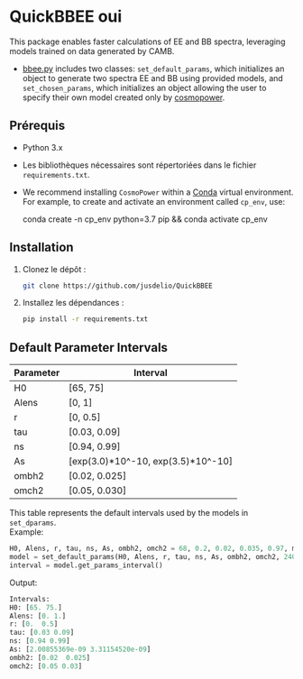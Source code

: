 # QuickBBEE oui
This package enables faster calculations of EE and BB spectra, leveraging models trained on data generated by CAMB.

- [bbee.py](bbee.py) includes two classes: `set_default_params`, which initializes an object to generate two spectra EE and BB using provided models, and `set_chosen_params`, which initializes an object allowing the user to specify their own model created only by [cosmopower](https://github.com/alessiospuriomancini/cosmopower/blob/main/cosmopower).


## Prérequis

- Python 3.x
- Les bibliothèques nécessaires sont répertoriées dans le fichier `requirements.txt`.
- We recommend installing ``CosmoPower`` within a [Conda](https://docs.conda.io/projects/conda/en/latest/index.html) virtual environment. 
For example, to create and activate an environment called ``cp_env``, use:

    conda create -n cp_env python=3.7 pip && conda activate cp_env
    
## Installation

1. Clonez le dépôt :

    ```bash
    git clone https://github.com/jusdelio/QuickBBEE
    ```

2. Installez les dépendances :

    ```bash
    pip install -r requirements.txt
    ```

## Default Parameter Intervals

| Parameter | Interval                |
|-----------|-------------------------|
| H0        | [65, 75]                |
| Alens     | [0, 1]                  |
| r         | [0, 0.5]                |
| tau       | [0.03, 0.09]            |
| ns        | [0.94, 0.99]            |
| As        | [exp(3.0)*10^-10, exp(3.5)*10^-10] |
| ombh2     | [0.02, 0.025]           |
| omch2     | [0.05, 0.030]           |

This table represents the default intervals used by the models in `set_dparams`.\
Example:

```python
H0, Alens, r, tau, ns, As, ombh2, omch2 = 68, 0.2, 0.02, 0.035, 0.97, m.exp(3.3)*10**-10, 0.020, 0.05
model = set_default_params(H0, Alens, r, tau, ns, As, ombh2, omch2, 2400)
interval = model.get_params_interval()
```
Output:

```python
Intervals:
H0: [65. 75.]
Alens: [0. 1.]
r: [0.  0.5]
tau: [0.03 0.09]
ns: [0.94 0.99]
As: [2.00855369e-09 3.31154520e-09]
ombh2: [0.02  0.025]
omch2: [0.05 0.03]
```
